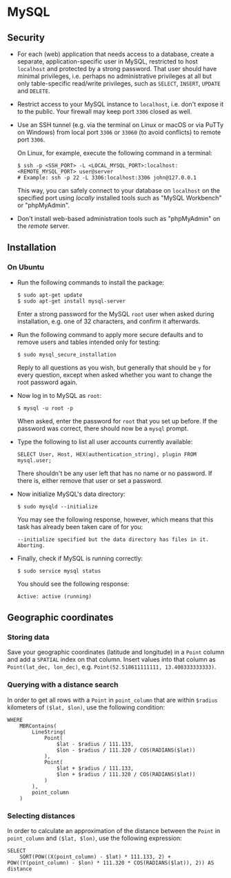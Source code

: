 # MySQL

## Security

 * For each (web) application that needs access to a database, create a separate, application-specific user in MySQL, restricted to host `localhost` and protected by a strong password. That user should have minimal privileges, i.e. perhaps no administrative privileges at all but only table-specific read/write privileges, such as `SELECT`, `INSERT`, `UPDATE` and `DELETE`.
 * Restrict access to your MySQL instance to `localhost`, i.e. don't expose it to the public. Your firewall may keep port `3306` closed as well.

 * Use an SSH tunnel (e.g. via the terminal on Linux or macOS or via PuTTy on Windows) from local port `3306` or `33060` (to avoid conflicts) to remote port `3306`.

   On Linux, for example, execute the following command in a terminal:

   ```
   $ ssh -p <SSH_PORT> -L <LOCAL_MYSQL_PORT>:localhost:<REMOTE_MYSQL_PORT> user@server
   # Example: ssh -p 22 -L 3306:localhost:3306 john@127.0.0.1
   ```

   This way, you can safely connect to your database on `localhost` on the specified port using *locally* installed tools such as "MySQL Workbench" or "phpMyAdmin".

 * Don't install web-based administration tools such as "phpMyAdmin" on the *remote* server.

## Installation

### On Ubuntu

 * Run the following commands to install the package:

   ```
   $ sudo apt-get update
   $ sudo apt-get install mysql-server
   ```

   Enter a strong password for the MySQL `root` user when asked during installation, e.g. one of 32 characters, and confirm it afterwards.

 * Run the following command to apply more secure defaults and to remove users and tables intended only for testing:

   ```
   $ sudo mysql_secure_installation
   ```

   Reply to all questions as you wish, but generally that should be `y` for every question, except when asked whether you want to change the root password again.

 * Now log in to MySQL as `root`:

   ```
   $ mysql -u root -p
   ```

   When asked, enter the password for `root` that you set up before. If the password was correct, there should now be a `mysql` prompt.

 * Type the following to list all user accounts currently available:

   ```
   SELECT User, Host, HEX(authentication_string), plugin FROM mysql.user;
   ```

   There shouldn't be any user left that has no name or no password. If there is, either remove that user or set a password.

 * Now initialize MySQL's data directory:

   ```
   $ sudo mysqld --initialize
   ```

   You may see the following response, however, which means that this task has already been taken care of for you:

   ```
   --initialize specified but the data directory has files in it. Aborting.
   ```

 * Finally, check if MySQL is running correctly:

   ```
   $ sudo service mysql status
   ```

   You should see the following response:

   ```
   Active: active (running)
   ```

## Geographic coordinates

### Storing data

Save your geographic coordinates (latitude and longitude) in a `Point` column and add a `SPATIAL` index on that column. Insert values into that column as `Point(lat_dec, lon_dec)`, e.g. `Point(52.518611111111, 13.408333333333)`.

### Querying with a distance search

In order to get all rows with a `Point` in `point_column` that are within `$radius` kilometers of `($lat, $lon)`, use the following condition:

```
WHERE
    MBRContains(
        LineString(
            Point(
                $lat - $radius / 111.133,
                $lon - $radius / 111.320 / COS(RADIANS($lat))
            ),
            Point(
                $lat + $radius / 111.133,
                $lon + $radius / 111.320 / COS(RADIANS($lat))
            )
        ),
        point_column
    )
```

### Selecting distances

In order to calculate an approximation of the distance between the `Point` in `point_column` and `($lat, $lon)`, use the following expression:

```
SELECT
    SQRT(POW((X(point_column) - $lat) * 111.133, 2) + POW((Y(point_column) - $lon) * 111.320 * COS(RADIANS($lat)), 2)) AS distance
```
